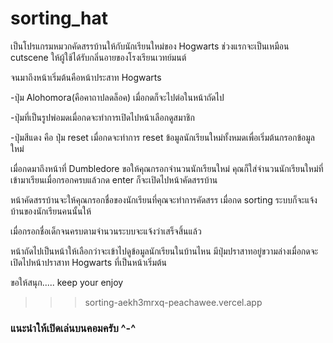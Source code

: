 # sorting_hat
เป็นโปรแกรมหมวกคัดสรรบ้านให้กับนักเรียนใหม่ของ Hogwarts
ช่วงแรกจะเป็นเหมือน cutscene ให้ผู้ใช้ได้รับกลิ่นอายของโรงเรียนเวทย์มนต์

จนมาถึงหน้าเริ่มต้นคือหน้าประสาท Hogwarts
 
 -ปุ่ม Alohomora(คือคาถาปลดล็อค) เมื่อกดก็จะไปต่อในหน้าถัดไป
 
 -ปุ่มที่เป็นรูปพ่อมดเมื่อกดจะทำการเปิดไปหน้าเลือกดูสมาชิก
 
 -ปุ่มสีแดง คือ ปุ่ม reset เมื่อกดจะทำการ reset ข้อมูลนักเรียนใหม่ทั้งหมดเพื่อเริ่มต้นกรอกข้อมูลใหม่

เมื่อกดมาถึงหน้าที่ Dumbledore ขอให้คุณกรอกจำนวนนักเรียนใหม่ คุณก็ใส่จำนวนนักเรียนใหม่ที่เข้ามาเรียนเมื่อกรอกครบแล้วกด enter ก็จะเปิดไปหน้าคัดสรรบ้าน

หน้าคัดสรรบ้านจะให้คุณกรอกชื่อของนักเรียนที่คุณจะทำการคัดสรร เมื่อกด sorting ระบบก็จะแจ้งบ้านของนักเรียนคนนั้นให้

เมื่อกรอกชื่อเด็กจนครบตามจำนวนระบบจะแจ้งว่าเสร็จสิ้นแล้ว

หน้าถัดไปเป็นหน้าให้เลือกว่าจะเข้าไปดูข้อมูลนักเรียนในบ้านไหน มีปุ่มปราสาทอยู่ขวามล่างเมื่อกดจะเปิดไปหน้าปราสาท Hogwarts ที่เป็นหน้าเริ่มต้น

ขอให้สนุก..... keep your enjoy

>>> sorting-aekh3mrxq-peachawee.vercel.app
 
### แนะนำให้เปิดเล่นบนคอมครับ  ^-^ ###

